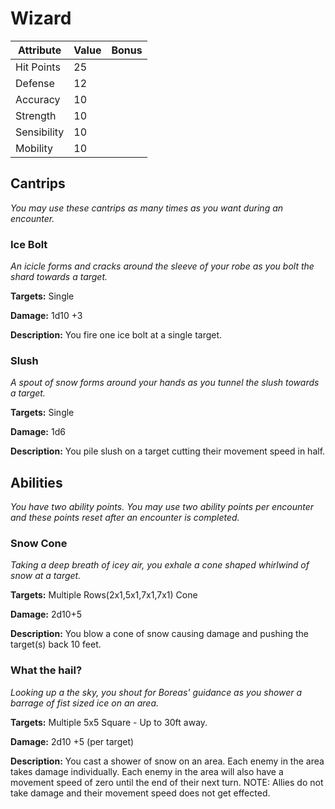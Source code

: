# Wizard

|Attribute|Value|Bonus|
|---|---|---|
|Hit Points|25|<center> </center>|
|Defense|12|<center> </center>|
|Accuracy|10|<center> </center>|
|Strength|10|<center> </center>|
|Sensibility|10|<center> </center>|
|Mobility|10|<center> </center>|

## Cantrips
_You may use these cantrips as many times as you want during an encounter._

### Ice Bolt

_An icicle forms and cracks around the sleeve of your robe as you bolt the shard towards a target._

**Targets:** Single

**Damage:** 1d10 +3

**Description:** You fire one ice bolt at a single target.

### Slush

_A spout of snow forms around your hands as you tunnel the slush towards a target._

**Targets:** Single

**Damage:** 1d6

**Description:** You pile slush on a target cutting their movement speed in half.


## Abilities
_You have two ability points.  You may use two ability points per encounter and these points reset after an encounter is completed._

### Snow Cone

_Taking a deep breath of icey air, you exhale a cone shaped whirlwind of snow at a target._

**Targets:** Multiple Rows(2x1,5x1,7x1,7x1) Cone

**Damage:** 2d10+5

**Description:** You blow a cone of snow causing damage and pushing the target(s) back 10 feet.

### What the hail?

_Looking up a the sky, you shout for Boreas' guidance as you shower a barrage of fist sized ice on an area._

**Targets:** Multiple 5x5 Square - Up to 30ft away.

**Damage:** 2d10 +5 (per target)

**Description:** You cast a shower of snow on an area.  Each enemy in the area takes damage individually.  Each enemy in the area will also have a movement speed of zero until the end of their next turn. NOTE: Allies do not take damage and their movement speed does not get effected.
